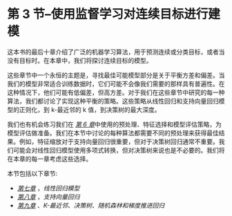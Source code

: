 <title>Section 3 – Modeling Continuous Targets with Supervised Learning</title>

# 第 3 节–使用监督学习对连续目标进行建模

这本书的最后十章介绍了广泛的机器学习算法，用于预测连续或分类目标，或者当没有目标时。在本章中，我们将探讨连续目标的模型。

这些章节中一个永恒的主题是，寻找最佳可能模型部分是关于平衡方差和偏差。当我们的模型非常适合训练数据时，它们可能不会像我们需要的那样具有普遍性。在这种情况下，他们可能有低偏差，但高方差。对于我们在这些章节中研究的每一种算法，我们都讨论了实现这种平衡的策略。这些策略从线性回归和支持向量回归模型的正则化，到 k-最近邻的 k 值，到决策树的最大深度。

我们也有机会练习我们在 [*第 6 章*](B17978_06_ePub.xhtml#_idTextAnchor078)中使用的预处理、特征选择和模型评估策略，为模型评估做准备。我们在本节中讨论的每种算法都需要不同的预处理来获得最佳结果。例如，特征缩放对于支持向量回归很重要，但对于决策树回归通常不重要。我们可能会对线性回归模型使用多项式转换，但对决策树来说也是不必要的。我们将在本章的每一章考虑这些选择。

本节包括以下章节:

*   [*第七章*](B17978_07_ePub.xhtml#_idTextAnchor091) ，*线性回归模型*
*   [*第八章*](B17978_08_ePub.xhtml#_idTextAnchor106) ，*支持向量回归*
*   [*第九章*](B17978_09_ePub.xhtml#_idTextAnchor113) 、*K-最近邻、决策树、随机森林和梯度推进回归*